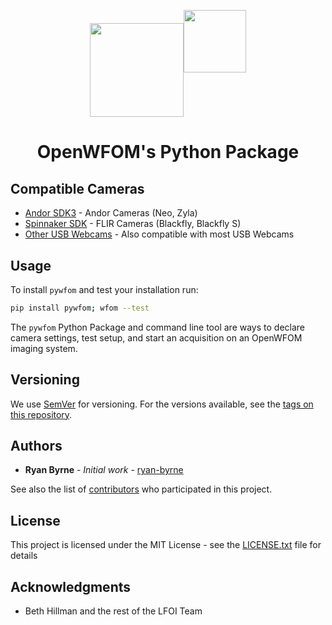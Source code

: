 <p align="center"><img align="center" height=150 src="https://github.com/ryan-byrne/pywfom/blob/master/docs/banner.png"><img height=100 src="https://github.com/ryan-byrne/pywfom/blob/master/docs/icon1.png"></p>

<h1 align="center">OpenWFOM's Python Package</h1>

## Compatible Cameras

* [Andor SDK3]() - Andor Cameras (Neo, Zyla)
* [Spinnaker SDK]() - FLIR Cameras (Blackfly, Blackfly S)
* [Other USB Webcams]() - Also compatible with most USB Webcams

## Usage

To install ```pywfom``` and test your installation run:

```bash
pip install pywfom; wfom --test
```

The ```pywfom``` Python Package and command line tool are ways to declare camera settings, test setup, and start an acquisition on an OpenWFOM imaging system.

## Versioning

We use [SemVer](http://semver.org/) for versioning. For the versions available, see the [tags on this repository](https://github.com/ryan-byrne/wfom/tags).

## Authors

* **Ryan Byrne** - *Initial work* - [ryan-byrne](https://github.com/ryan-byrne)

See also the list of [contributors](https://github.com/ryan-byrne/wfom/contributors) who participated in this project.

## License

This project is licensed under the MIT License - see the [LICENSE.txt](LICENSE.txt) file for details

## Acknowledgments

* Beth Hillman and the rest of the LFOI Team
